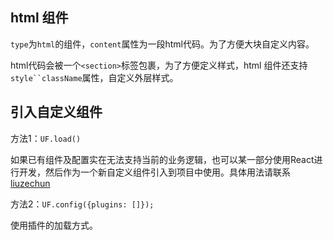 
## html 组件

`type`为`html`的组件，`content`属性为一段html代码。为了方便大块自定义内容。

html代码会被一个`<section>`标签包裹，为了方便定义样式，html 组件还支持`style``className`属性，自定义外层样式。



## 引入自定义组件

方法1：`UF.load()`

如果已有组件及配置实在无法支持当前的业务逻辑，也可以某一部分使用React进行开发，然后作为一个新自定义组件引入到项目中使用。具体用法请联系 [liuzechun](baidu://message/?id=861260447)

方法2：`UF.config({plugins: []});`

使用插件的加载方式。
